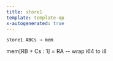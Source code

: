 ```yaml
---
title: store1
template: template-op
x-autogenerated: true
---
```


`store1 ABCs → mem`

mem[RB + Cs : 1] = RA -- wrap i64 to i8

